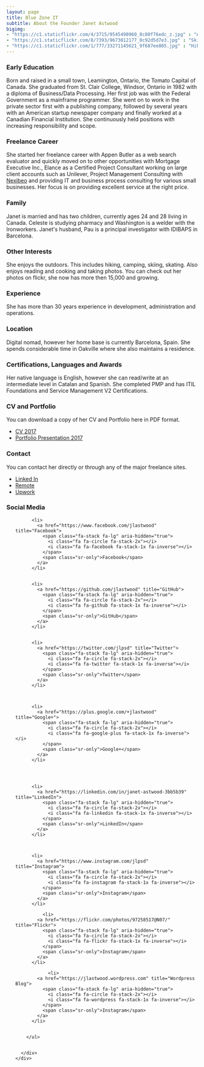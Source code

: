 ```yaml
---
layout: page
title: Blue Zone IT
subtitle: About the Founder Janet Astwood
bigimg:
- "https://c1.staticflickr.com/4/3715/9545490960_8c80f76edc_z.jpg" : "At Work, Southam, Inc. Toronto, 1996"
- "https://c1.staticflickr.com/8/7393/9673812177_0c92d5d7e3.jpg" : "Skiing, Banff National Park, Banff, Alberta, 1998"
- "https://c1.staticflickr.com/1/777/33271145621_9f687ee805.jpg" : "Hiking, Monterrat, Spain, 2016"
---
```


### Early Education

Born and raised in a small town, Leamington, Ontario, the Tomato Capital of Canada.  She graduated from St. Clair College, Windsor, Ontario in 1982 with a diploma of Business/Data Processing. Her first job was with the Federal Government as a mainframe programmer.  She went on to work in the private sector first with a publishing company, followed by several years with an American startup newspaper company and finally worked at a Canadian Financial Institution.  She continuously held positions with increasing responsibility and scope.

### Freelance Career

She started her freelance career with Appen Butler as a web search evaluator and quickly moved on to other opportunities with  Mortgage Executive Inc., Elance as a Certified Project Consultant working on large client accounts such as Unilever, Project Management Consulting with [Nexibeo](https://nexibeo.com) and providing IT and business process consulting for various small businesses.   Her focus is on providing excellent service at the right price.   

### Family

Janet is married and has two children, currently ages 24 and 28 living in Canada.  Celeste is studying pharmacy
and Washington is a welder with the Ironworkers.  Janet's husband, Pau is a principal investigator with IDIBAPS in Barcelona.

### Other Interests

She enjoys the outdoors. This includes hiking, camping, skiing, skating.   Also enjoys reading and cooking and taking photos. You can check out her photos on flickr, she now has more then 15,000 and growing.  

### Experience

She has more than 30 years experience in development, administration and operations. 

### Location

Digital nomad, however her home base is currently Barcelona, Spain.  She spends considerable time in Oakville
where she also maintains a residence. 

### Certifications, Languages and Awards

Her native language is English, however she can read/write at an intermediate level in Catalan and Spanish.  She completed PMP and has ITIL Foundations and Service Management V2 Certifications.   

### CV and Portfolio

You can download a copy of her CV and Portfolio here in PDF format.  

- [CV 2017](/pdf/JA-CV2017.pdf/)
- [Portfolio Presentation 2017](/pdf/JA-portfolioversion2017.pdf/)

### Contact

You can contact her directly or through any of the major freelance sites. 

- [Linked In](https://www.linkedin.com/in/janet-astwood-3bb5b39/)
- [Remote ](https://remote.com/janet-astwood) 
- [Upwork ](https://www.upwork.com/freelancers/~014b27088d2e859ce3)

### Social Media 

<div class="container beautiful-jekyll-footer">
    <div class="row">
      <div class="col-lg-8 col-lg-offset-1 col-md-10 col-md-offset-1">
        <ul class="list-inline text-center footer-links">
           
          <li>
            <a href="https://www.facebook.com/jlastwood" title="Facebook">
              <span class="fa-stack fa-lg" aria-hidden="true">
                <i class="fa fa-circle fa-stack-2x"></i>
                <i class="fa fa-facebook fa-stack-1x fa-inverse"></i>
              </span>
              <span class="sr-only">Facebook</span>
            </a>
          </li>
          
          
          <li>
            <a href="https://github.com/jlastwood" title="GitHub">
              <span class="fa-stack fa-lg" aria-hidden="true">
                <i class="fa fa-circle fa-stack-2x"></i>
                <i class="fa fa-github fa-stack-1x fa-inverse"></i>
              </span>
              <span class="sr-only">GitHub</span>
            </a>
          </li>
          
		  
          <li>
            <a href="https://twitter.com/jlpsd" title="Twitter">
              <span class="fa-stack fa-lg" aria-hidden="true">
                <i class="fa fa-circle fa-stack-2x"></i>
                <i class="fa fa-twitter fa-stack-1x fa-inverse"></i>
              </span>
              <span class="sr-only">Twitter</span>
            </a>
          </li>
          
	  
      
          <li>
            <a href="https://plus.google.com/+jlastwood" title="Google+">
              <span class="fa-stack fa-lg" aria-hidden="true">
                <i class="fa fa-circle fa-stack-2x"></i>
                <i class="fa fa-google-plus fa-stack-1x fa-inverse"></i>
              </span>
              <span class="sr-only">Google+</span>
            </a>
          </li>
          
		 
          
		  
          <li>
            <a href="https://linkedin.com/in/janet-astwood-3bb5b39" title="LinkedIn">
              <span class="fa-stack fa-lg" aria-hidden="true">
                <i class="fa fa-circle fa-stack-2x"></i>
                <i class="fa fa-linkedin fa-stack-1x fa-inverse"></i>
              </span>
              <span class="sr-only">LinkedIn</span>
            </a>
          </li>
          
		  

          <li>
            <a href="https://www.instagram.com/jlpsd" title="Instagram">
              <span class="fa-stack fa-lg" aria-hidden="true">
                <i class="fa fa-circle fa-stack-2x"></i>
                <i class="fa fa-instagram fa-stack-1x fa-inverse"></i>
              </span>
              <span class="sr-only">Instagram</span>
            </a>
          </li>
               
              <li>
            <a href="https://flickr.com/photos/97258517@N07/" title="Flickr">
              <span class="fa-stack fa-lg" aria-hidden="true">
                <i class="fa fa-circle fa-stack-2x"></i>
                <i class="fa fa-flickr fa-stack-1x fa-inverse"></i>
              </span>
              <span class="sr-only">Instagram</span>
            </a>
          </li>
               
	            <li>
            <a href="https://jlastwood.wordpress.com" title="Wordpress Blog">
              <span class="fa-stack fa-lg" aria-hidden="true">
                <i class="fa fa-circle fa-stack-2x"></i>
                <i class="fa fa-wordpress fa-stack-1x fa-inverse"></i>
              </span>
              <span class="sr-only">Instagram</span>
            </a>
          </li>
               	  
    
        </ul>


      </div>
    </div>
  </div>
